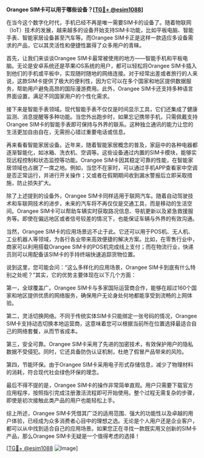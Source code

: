 **Orangee SIM卡可以用于哪些设备？[[TG💪+ @esim1088](https://t.me/s/esim1088)]**

在当今这个数字化时代，手机已经不再是唯一需要SIM卡的设备了。随着物联网（IoT）技术的发展，越来越多的设备开始支持SIM卡功能，比如平板电脑、智能手表、智能家居设备甚至汽车等。而Orangee SIM卡正是这样一款适应多设备需求的产品，它以其灵活性和便捷性赢得了众多用户的青睐。

首先，让我们来谈谈Orangee SIM卡最常被使用的地方——智能手机和平板电脑。无论是安卓系统还是苹果iOS系统的用户，都可以轻松将Orangee SIM卡插入到他们的手机或平板中，实现随时随地的网络连接。对于经常出差或者旅行的人来说，这款SIM卡提供了极大的便利性，因为它可以在多个国家和地区提供数据服务，帮助用户避免高昂的国际漫游费用。此外，Orangee SIM卡还支持多种语言界面设置，满足不同国家用户的个性化需求。

接下来是智能手表领域。现代智能手表不仅仅是时间显示工具，它们还集成了健康监测、消息提醒等多种功能。当您外出跑步时，如果忘记携带手机，只需佩戴支持Orangee SIM卡的智能手表即可保持与外界的联系。这种独立通讯的能力让您的生活更加自由自在，无需担心错过重要电话或信息。

再来看看智能家居设备。近年来，随着智能家居概念的普及，家庭中的各种电器都逐渐智能化，如冰箱、洗衣机、空调等。这些设备通过内置的SIM卡模块，能够实现远程控制和状态监控等功能。Orangee SIM卡因其稳定可靠的性能，在智能家居领域也占据了一席之地。例如，当您不在家时，可以通过手机APP查看家中空调是否正常运行，并进行开关操作；又或者在假期期间收到漏水警报后立即采取措施，防止损失扩大。

除了上述提到的设备外，Orangee SIM卡同样适用于联网汽车。随着自动驾驶技术和车联网技术的进步，未来的汽车将不再仅仅是交通工具，而是移动的生活空间。Orangee SIM卡可以帮助车辆实时获取路况信息、导航更新以及紧急救援服务等。即使在偏远地区或者信号较差的情况下，也能保证车辆与外界的有效沟通。

当然，Orangee SIM卡的应用场景远不止于此。它还可以用于POS机、无人机、工业机器人等领域，为各行各业带来高效便捷的解决方案。比如，在零售行业中，商家可以利用搭载Orangee SIM卡的POS机完成线上支付；而在物流行业，快递员则可以用配备该SIM卡的手持终端快速追踪货物位置。

说到这里，您可能会问：“这么多样化的应用场景，Orangee SIM卡到底有什么特别之处呢？”其实，它的优势主要体现在以下几个方面：

第一，全球覆盖广。Orangee SIM卡与多家国际运营商合作，能够在超过160个国家和地区提供优质的网络服务，确保用户无论身处何地都能享受到流畅的上网体验。

第二，灵活切换网络。不同于传统实体SIM卡只能绑定一张号码的情况，Orangee SIM卡支持动态切换本地运营商，这意味着您可以根据当前所在位置选择最适合自己的网络套餐，从而节省成本。

第三，安全可靠。Orangee SIM卡采用了先进的加密技术，有效保护用户的隐私数据不受侵犯。同时，它还具备防伪认证机制，杜绝了假冒产品带来的风险。

第四，节能环保。由于Orangee SIM卡采用电子形式存储信息，减少了物理材料的消耗，符合现代社会绿色环保的理念。

最后不得不提的是，Orangee SIM卡的操作非常简单直观。用户只需要下载官方应用程序，按照指引完成注册激活流程即可开始使用。整个过程无需复杂的步骤，即使是初次接触此类产品的用户也能轻松上手。

综上所述，Orangee SIM卡凭借其广泛的适用范围、强大的功能性以及卓越的用户体验，已经成为众多消费者心目中的理想之选。无论是个人用户还是企业客户，都可以从中找到适合自己的应用场景。如果您正在寻找一款既实用又创新的SIM卡产品，那么Orangee SIM卡无疑是一个值得考虑的选择！

[[TG💪+ @esim1088](https://t.me/s/esim1088) ![Image](https://i.postimg.cc/4NQfJmqS/Snipaste-2025-05-13-00-14-12.png)]